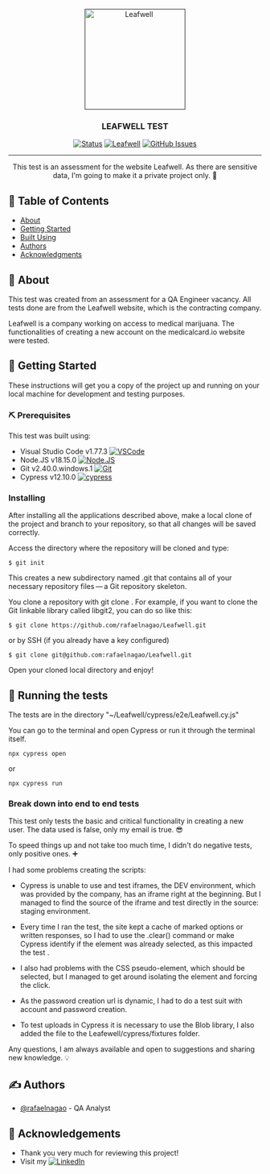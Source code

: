 <p align="center">
  <a href="" rel="noopener">
 <img width=200px height=200px src="https://staging.medicalcard.io/assets/hippocratica-logo-8b28f312ba76af0be33f26017d0fab55e6bde69b713f9e18b513c52ff26361c0.svg" alt="Leafwell"></a>
</p>

<h3 align="center">LEAFWELL TEST</h3>

<div align="center">

  [![Status](https://img.shields.io/badge/status-active-success?style=flat-square)]() 
  [![Leafwell](https://img.shields.io/endpoint?url=https://cloud.cypress.io/badge/detailed/mfn56j&style=flat-square&logo=cypress)](https://cloud.cypress.io/projects/mfn56j/runs)
  [![GitHub Issues](https://img.shields.io/github/issues/rafaelnagao/Leafwell?color=FF0000&style=flat-square)](https://github.com/rafaelnagao/Leafwell/issues)

</div>

---

<p align="center"> This test is an assessment for the website Leafwell. As there are sensitive data, I'm going to make it a private project only. 🚀
    <br> 
</p>

## 📝 Table of Contents
- [About](#about)
- [Getting Started](#getting_started)
- [Built Using](#built_using)
- [Authors](#authors)
- [Acknowledgments](#acknowledgement)

## 🧐 About <a name = "about"></a>
This test was created from an assessment for a QA Engineer vacancy. All tests done are from the Leafwell website, which is the contracting company.

Leafwell is a company working on access to medical marijuana. The functionalities of creating a new account on the medicalcard.io website were tested.

## 🏁 Getting Started <a name = "getting_started"></a>
These instructions will get you a copy of the project up and running on your local machine for development and testing purposes.

### ⛏️ Prerequisites
This test was built using:


- Visual Studio Code v1.77.3 [![VSCode](https://img.shields.io/badge/Visual_Studio_Code-0078D4?style=for-the-badge&logo=visual%20studio%20code&logoColor=white)](https://code.visualstudio.com/download)
- Node.JS v18.15.0 [![Node.JS](https://img.shields.io/badge/Node.js-43853D?style=for-the-badge&logo=node.js&logoColor=white)](https://nodejs.org/en/download)
- Git v2.40.0.windows.1 [![Git](https://img.shields.io/badge/GIT-E44C30?style=for-the-badge&logo=git&logoColor=white)](https://git-scm.com/downloads)
- Cypress v12.10.0 [![cypress](https://img.shields.io/badge/-cypress-%23E5E5E5?style=for-the-badge&logo=cypress&logoColor=058a5e)](https://docs.cypress.io/guides/getting-started/installing-cypress)


### Installing
After installing all the applications described above, make a local clone of the project and branch to your repository, so that all changes will be saved correctly.

Access the directory where the repository will be cloned and type:

```
$ git init
```

This creates a new subdirectory named .git that contains all of your necessary repository files — a Git repository skeleton.

You clone a repository with git clone <url>. For example, if you want to clone the Git linkable library called libgit2, you can do so like this:

```
$ git clone https://github.com/rafaelnagao/Leafwell.git
```

or by SSH (if you already have a key configured)

```
$ git clone git@github.com:rafaelnagao/Leafwell.git
```

Open your cloned local directory and enjoy!

## 🔧 Running the tests <a name = "tests"></a>
The tests are in the directory "~/Leafwell/cypress/e2e/Leafwell.cy.js"

You can go to the terminal and open Cypress or run it through the terminal itself.

```
npx cypress open
```
or
```
npx cypress run
```

### Break down into end to end tests
This test only tests the basic and critical functionality in creating a new user. The data used is false, only my email is true. 😎

To speed things up and not take too much time, I didn't do negative tests, only positive ones. ➕

I had some problems creating the scripts:

- Cypress is unable to use and test iframes, the DEV environment, which was provided by the company, has an iframe right at the beginning. But I managed to find the source of the iframe and test directly in the source: staging environment.

- Every time I ran the test, the site kept a cache of marked options or written responses, so I had to use the .clear() command or make Cypress identify if the element was already selected, as this impacted the test .

- I also had problems with the CSS pseudo-element, which should be selected, but I managed to get around isolating the element and forcing the click.

- As the password creation url is dynamic, I had to do a test suit with account and password creation.

- To test uploads in Cypress it is necessary to use the Blob library, I also added the file to the Leafewell/cypress/fixtures folder.

Any questions, I am always available and open to suggestions and sharing new knowledge. 💡

## ✍️ Authors <a name = "authors"></a>
- [@rafaelnagao](https://github.com/rafaelnagao) - QA Analyst

## 🎉 Acknowledgements <a name = "acknowledgement"></a>
- Thank you very much for reviewing this project!
- Visit my [![LinkedIn](https://img.shields.io/badge/LinkedIn-0077B5?style=for-the-badge&logo=linkedin&logoColor=white)](https://www.linkedin.com/in/rafael-nagao-%F0%9F%8F%B3%EF%B8%8F%E2%80%8D%F0%9F%8C%88-22846019b)
